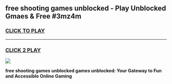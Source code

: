 
## free shooting games unblocked - Play Unblocked Gmaes & Free #3mz4m
<h3>
<a href="https://news.freeplayer.one?title=free_shooting_games_unblocked&ref=24F">CLICK TO PLAY</a></h3>
<hr>

<h3>
<a href="https://news.freeplayer.one?title=free_shooting_games_unblocked&ref=24F">CLICK 2 PLAY</a>
  
</h3>

<a href="https://news.freeplayer.one?title=free_shooting_games_unblocked&ref=24F/"><img src="https://clearcache.store/games.png"></a>


**free shooting games unblocked games unblocked: Your Gateway to Fun and Accessible Online Gaming**
